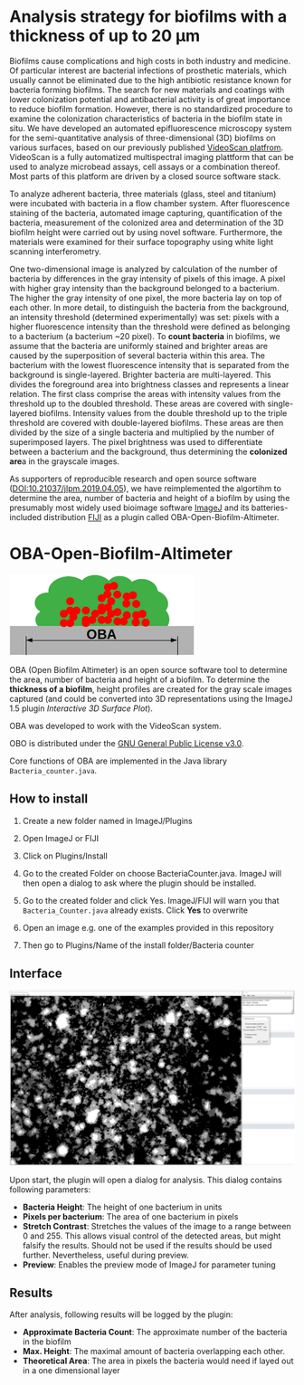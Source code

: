# Analysis strategy for biofilms with a thickness of up to 20 µm

Biofilms cause complications and high costs in both industry and medicine. Of particular interest are bacterial infections of prosthetic materials, which usually cannot be eliminated due to the high antibiotic resistance known for bacteria forming biofilms. The search for new materials and coatings with lower colonization potential and antibacterial activity is of great importance to reduce biofilm formation. However, there is no standardized procedure to examine the colonization characteristics of bacteria in the biofilm state in situ.
We have developed an automated epifluorescence microscopy system for the semi-quantitative analysis of three-dimensional (3D) biofilms on various surfaces, based on our previously published [VideoScan platfrom](https://doi.org/10.1007/10_2011_132). VideoScan is a fully automatized multispectral imaging plattform that can be used to analyze microbead assays, cell assays or a combination thereof. Most parts of this platform are driven by a closed source software stack.

To analyze adherent bacteria, three materials (glass, steel and titanium) were incubated with bacteria in a flow chamber system. After fluorescence staining of the bacteria, automated image capturing, quantification of the bacteria, measurement of the colonized area and determination of the 3D biofilm height were carried out by using novel software. Furthermore, the materials were examined for their surface topography using white light scanning interferometry.

One two-dimensional image is analyzed by calculation of the number of bacteria by differences in the gray intensity of pixels of this image. A pixel with higher gray intensity than the background belonged to a bacterium. The higher the gray intensity of one pixel, the more bacteria lay on top of each other. In more detail, to distinguish the bacteria from the background, an intensity threshold (determined experimentally) was set: pixels with a higher fluorescence intensity than the threshold were defined as belonging to a bacterium (a bacterium ~20 pixel).
To **count bacteria** in biofilms, we assume that the bacteria are uniformly stained and brighter areas are caused by the superposition of several bacteria within this area. The bacterium with the lowest fluorescence intensity that is separated from the background is single-layered. Brighter bacteria are multi-layered. This divides the foreground area into brightness classes and represents a linear relation. The first class comprise the areas with intensity values from the threshold up to the doubled threshold. These areas are covered with single-layered biofilms. Intensity values from the double threshold up to the triple threshold are covered with double-layered biofilms. These areas are then divided by the size of a single bacteria and multiplied by the number of superimposed layers. The pixel brightness was used to differentiate between a bacterium and the background, thus determining the **colonized are**a in the grayscale images.

As supporters of reproducible research and open source software ([DOI:10.21037/jlpm.2019.04.05](http://dx.doi.org/10.21037/jlpm.2019.04.05)), we have reimplemented the algortihm to determine the area, number of bacteria and height of a biofilm by using the presumably most widely used bioimage software [ImageJ](https://imagej.net/Welcome) and its  batteries-included distribution [FIJI](https://fiji.sc/) as a plugin called OBA-Open-Biofilm-Altimeter.

# OBA-Open-Biofilm-Altimeter

![OBA](https://github.com/SilMon/OBA-Open-Biofilm-Altimeter/blob/master/logo.png)

OBA (Open Biofilm Altimeter) is an open source software tool to determine the area, number of bacteria and height of a biofilm. To determine the **thickness of a biofilm**, height profiles are created for the gray scale images captured (and could be converted into 3D representations using the ImageJ 1.5 plugin *Interactive 3D Surface Plot*). 

OBA was developed to work with the VideoScan system. 

OBO is distributed under the [GNU General Public License v3.0](https://github.com/SilMon/OBA-Open-Biofilm-Altimeter/blob/master/LICENSE).

Core functions of OBA are implemented in the Java library `Bacteria_counter.java`.

## How to install

1. Create a new folder named in ImageJ/Plugins

2. Open ImageJ or FIJI

3. Click on Plugins/Install

4. Go to the created Folder on choose BacteriaCounter.java. ImageJ will then open a dialog to ask where the plugin should be installed.

5. Go to the created folder and click Yes. ImageJ/FIJI will warn you that `Bacteria_Counter.java` already exists. Click **Yes** to overwrite

6. Open an image e.g. one of the examples provided in this repository

7. Then go to Plugins/Name of the install folder/Bacteria counter

## Interface

![Image of the interface](https://raw.githubusercontent.com/SilMon/OBA-Open-Biofilm-Altimeter/master/bactCounter.PNG "The Interface of the Plugin")

Upon start, the plugin will open a dialog for analysis. This dialog contains following parameters:

* **Bacteria Height**: The height of one bacterium in units
* **Pixels per bacterium**: The area of one bacterium in pixels
* **Stretch Contrast**: Stretches the values of the image to a range between 0 and 255. This allows visual control of the detected areas, but might falsify the results. Should not be used if the results should be used further. Nevertheless, useful during preview.
* **Preview**: Enables the preview mode of ImageJ for parameter tuning

## Results

After analysis, following results will be logged by the plugin:

* **Approximate Bacteria Count**: The approximate number of the bacteria in the biofilm
* **Max. Height**: The maximal amount of bacteria overlapping each other.
* **Theoretical Area**: The area in pixels the bacteria would need if layed out in a one dimensional layer

